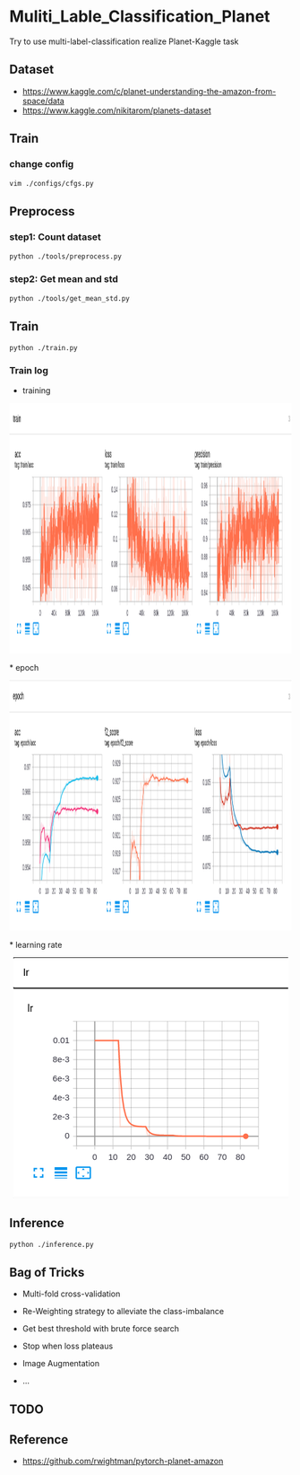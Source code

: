 # Muliti_Lable_Classification_Planet
Try to use multi-label-classification realize Planet-Kaggle task


## Dataset

* <https://www.kaggle.com/c/planet-understanding-the-amazon-from-space/data>
* <https://www.kaggle.com/nikitarom/planets-dataset>

## Train

### change config 

```shell script
vim ./configs/cfgs.py
```

## Preprocess

### step1: Count dataset
```shell script
python ./tools/preprocess.py
```

###  step2: Get mean and std

```shell script
python ./tools/get_mean_std.py
```

## Train
```shell script
python ./train.py
```
### Train log

* training
<p align=center>
  <img src="docs/graph/train.png" width="1332" height="446">
</p>
* epoch
<p align=center>
  <img src="docs/graph/epoch.png" width="1332" height="446">
</p>
* learning rate
<p align=center>
  <img src="docs/graph/lr.png" width="491" height="429">
</p>

## Inference

```shell script
python ./inference.py
```

## Bag of Tricks

* Multi-fold cross-validation

* Re-Weighting strategy to alleviate the class-imbalance

* Get best threshold  with brute force search

* Stop when loss plateaus

* Image Augmentation

* ...

## TODO


## Reference 
* <https://github.com/rwightman/pytorch-planet-amazon>

